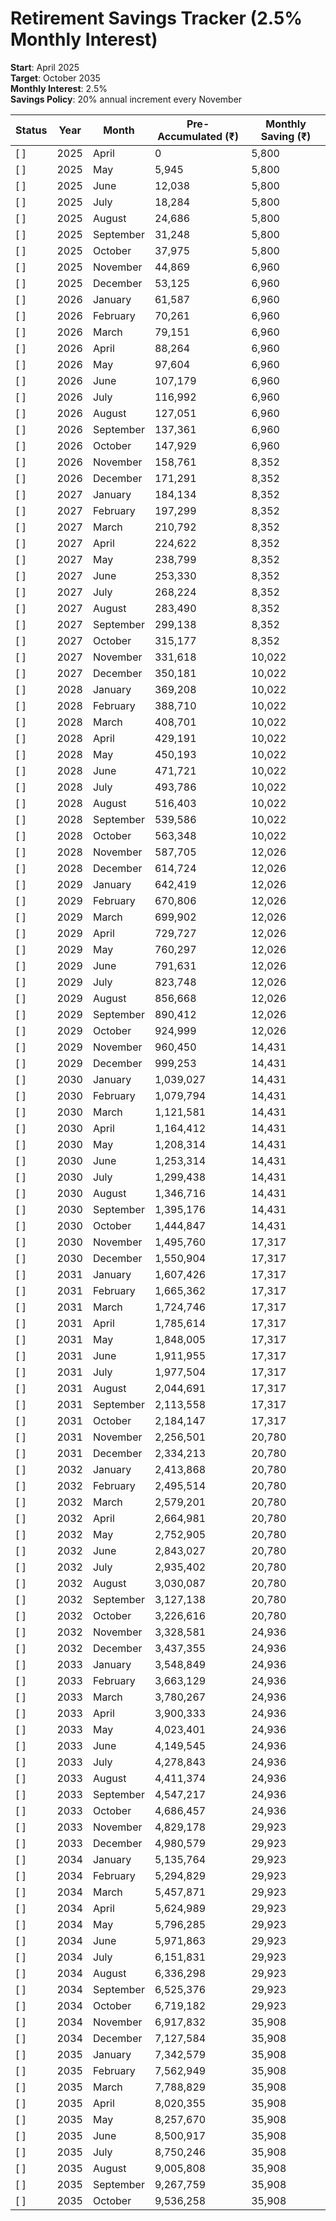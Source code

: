 # Retirement Savings Tracker (2.5% Monthly Interest)

**Start**: April 2025  
**Target**: October 2035  
**Monthly Interest**: 2.5%  
**Savings Policy**: 20% annual increment every November

| Status | Year | Month | Pre-Accumulated (₹) | Monthly Saving (₹) |
|--------|------|-------|----------------------|--------------------|
| [ ] | 2025 | April | 0 | 5,800 |
| [ ] | 2025 | May | 5,945 | 5,800 |
| [ ] | 2025 | June | 12,038 | 5,800 |
| [ ] | 2025 | July | 18,284 | 5,800 |
| [ ] | 2025 | August | 24,686 | 5,800 |
| [ ] | 2025 | September | 31,248 | 5,800 |
| [ ] | 2025 | October | 37,975 | 5,800 |
| [ ] | 2025 | November | 44,869 | 6,960 |
| [ ] | 2025 | December | 53,125 | 6,960 |
| [ ] | 2026 | January | 61,587 | 6,960 |
| [ ] | 2026 | February | 70,261 | 6,960 |
| [ ] | 2026 | March | 79,151 | 6,960 |
| [ ] | 2026 | April | 88,264 | 6,960 |
| [ ] | 2026 | May | 97,604 | 6,960 |
| [ ] | 2026 | June | 107,179 | 6,960 |
| [ ] | 2026 | July | 116,992 | 6,960 |
| [ ] | 2026 | August | 127,051 | 6,960 |
| [ ] | 2026 | September | 137,361 | 6,960 |
| [ ] | 2026 | October | 147,929 | 6,960 |
| [ ] | 2026 | November | 158,761 | 8,352 |
| [ ] | 2026 | December | 171,291 | 8,352 |
| [ ] | 2027 | January | 184,134 | 8,352 |
| [ ] | 2027 | February | 197,299 | 8,352 |
| [ ] | 2027 | March | 210,792 | 8,352 |
| [ ] | 2027 | April | 224,622 | 8,352 |
| [ ] | 2027 | May | 238,799 | 8,352 |
| [ ] | 2027 | June | 253,330 | 8,352 |
| [ ] | 2027 | July | 268,224 | 8,352 |
| [ ] | 2027 | August | 283,490 | 8,352 |
| [ ] | 2027 | September | 299,138 | 8,352 |
| [ ] | 2027 | October | 315,177 | 8,352 |
| [ ] | 2027 | November | 331,618 | 10,022 |
| [ ] | 2027 | December | 350,181 | 10,022 |
| [ ] | 2028 | January | 369,208 | 10,022 |
| [ ] | 2028 | February | 388,710 | 10,022 |
| [ ] | 2028 | March | 408,701 | 10,022 |
| [ ] | 2028 | April | 429,191 | 10,022 |
| [ ] | 2028 | May | 450,193 | 10,022 |
| [ ] | 2028 | June | 471,721 | 10,022 |
| [ ] | 2028 | July | 493,786 | 10,022 |
| [ ] | 2028 | August | 516,403 | 10,022 |
| [ ] | 2028 | September | 539,586 | 10,022 |
| [ ] | 2028 | October | 563,348 | 10,022 |
| [ ] | 2028 | November | 587,705 | 12,026 |
| [ ] | 2028 | December | 614,724 | 12,026 |
| [ ] | 2029 | January | 642,419 | 12,026 |
| [ ] | 2029 | February | 670,806 | 12,026 |
| [ ] | 2029 | March | 699,902 | 12,026 |
| [ ] | 2029 | April | 729,727 | 12,026 |
| [ ] | 2029 | May | 760,297 | 12,026 |
| [ ] | 2029 | June | 791,631 | 12,026 |
| [ ] | 2029 | July | 823,748 | 12,026 |
| [ ] | 2029 | August | 856,668 | 12,026 |
| [ ] | 2029 | September | 890,412 | 12,026 |
| [ ] | 2029 | October | 924,999 | 12,026 |
| [ ] | 2029 | November | 960,450 | 14,431 |
| [ ] | 2029 | December | 999,253 | 14,431 |
| [ ] | 2030 | January | 1,039,027 | 14,431 |
| [ ] | 2030 | February | 1,079,794 | 14,431 |
| [ ] | 2030 | March | 1,121,581 | 14,431 |
| [ ] | 2030 | April | 1,164,412 | 14,431 |
| [ ] | 2030 | May | 1,208,314 | 14,431 |
| [ ] | 2030 | June | 1,253,314 | 14,431 |
| [ ] | 2030 | July | 1,299,438 | 14,431 |
| [ ] | 2030 | August | 1,346,716 | 14,431 |
| [ ] | 2030 | September | 1,395,176 | 14,431 |
| [ ] | 2030 | October | 1,444,847 | 14,431 |
| [ ] | 2030 | November | 1,495,760 | 17,317 |
| [ ] | 2030 | December | 1,550,904 | 17,317 |
| [ ] | 2031 | January | 1,607,426 | 17,317 |
| [ ] | 2031 | February | 1,665,362 | 17,317 |
| [ ] | 2031 | March | 1,724,746 | 17,317 |
| [ ] | 2031 | April | 1,785,614 | 17,317 |
| [ ] | 2031 | May | 1,848,005 | 17,317 |
| [ ] | 2031 | June | 1,911,955 | 17,317 |
| [ ] | 2031 | July | 1,977,504 | 17,317 |
| [ ] | 2031 | August | 2,044,691 | 17,317 |
| [ ] | 2031 | September | 2,113,558 | 17,317 |
| [ ] | 2031 | October | 2,184,147 | 17,317 |
| [ ] | 2031 | November | 2,256,501 | 20,780 |
| [ ] | 2031 | December | 2,334,213 | 20,780 |
| [ ] | 2032 | January | 2,413,868 | 20,780 |
| [ ] | 2032 | February | 2,495,514 | 20,780 |
| [ ] | 2032 | March | 2,579,201 | 20,780 |
| [ ] | 2032 | April | 2,664,981 | 20,780 |
| [ ] | 2032 | May | 2,752,905 | 20,780 |
| [ ] | 2032 | June | 2,843,027 | 20,780 |
| [ ] | 2032 | July | 2,935,402 | 20,780 |
| [ ] | 2032 | August | 3,030,087 | 20,780 |
| [ ] | 2032 | September | 3,127,138 | 20,780 |
| [ ] | 2032 | October | 3,226,616 | 20,780 |
| [ ] | 2032 | November | 3,328,581 | 24,936 |
| [ ] | 2032 | December | 3,437,355 | 24,936 |
| [ ] | 2033 | January | 3,548,849 | 24,936 |
| [ ] | 2033 | February | 3,663,129 | 24,936 |
| [ ] | 2033 | March | 3,780,267 | 24,936 |
| [ ] | 2033 | April | 3,900,333 | 24,936 |
| [ ] | 2033 | May | 4,023,401 | 24,936 |
| [ ] | 2033 | June | 4,149,545 | 24,936 |
| [ ] | 2033 | July | 4,278,843 | 24,936 |
| [ ] | 2033 | August | 4,411,374 | 24,936 |
| [ ] | 2033 | September | 4,547,217 | 24,936 |
| [ ] | 2033 | October | 4,686,457 | 24,936 |
| [ ] | 2033 | November | 4,829,178 | 29,923 |
| [ ] | 2033 | December | 4,980,579 | 29,923 |
| [ ] | 2034 | January | 5,135,764 | 29,923 |
| [ ] | 2034 | February | 5,294,829 | 29,923 |
| [ ] | 2034 | March | 5,457,871 | 29,923 |
| [ ] | 2034 | April | 5,624,989 | 29,923 |
| [ ] | 2034 | May | 5,796,285 | 29,923 |
| [ ] | 2034 | June | 5,971,863 | 29,923 |
| [ ] | 2034 | July | 6,151,831 | 29,923 |
| [ ] | 2034 | August | 6,336,298 | 29,923 |
| [ ] | 2034 | September | 6,525,376 | 29,923 |
| [ ] | 2034 | October | 6,719,182 | 29,923 |
| [ ] | 2034 | November | 6,917,832 | 35,908 |
| [ ] | 2034 | December | 7,127,584 | 35,908 |
| [ ] | 2035 | January | 7,342,579 | 35,908 |
| [ ] | 2035 | February | 7,562,949 | 35,908 |
| [ ] | 2035 | March | 7,788,829 | 35,908 |
| [ ] | 2035 | April | 8,020,355 | 35,908 |
| [ ] | 2035 | May | 8,257,670 | 35,908 |
| [ ] | 2035 | June | 8,500,917 | 35,908 |
| [ ] | 2035 | July | 8,750,246 | 35,908 |
| [ ] | 2035 | August | 9,005,808 | 35,908 |
| [ ] | 2035 | September | 9,267,759 | 35,908 |
| [ ] | 2035 | October | 9,536,258 | 35,908 |
